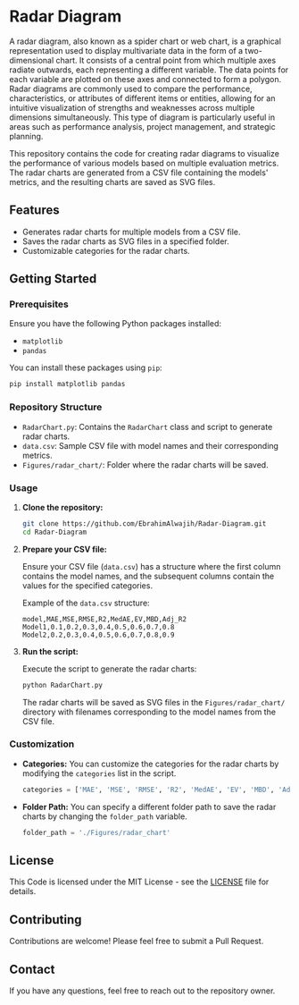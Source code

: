 # Radar Diagram

A radar diagram, also known as a spider chart or web chart, is a graphical representation used to display multivariate data in the form of a two-dimensional chart. It consists of a central point from which multiple axes radiate outwards, each representing a different variable. The data points for each variable are plotted on these axes and connected to form a polygon. Radar diagrams are commonly used to compare the performance, characteristics, or attributes of different items or entities, allowing for an intuitive visualization of strengths and weaknesses across multiple dimensions simultaneously. This type of diagram is particularly useful in areas such as performance analysis, project management, and strategic planning.

This repository contains the code for creating radar diagrams to visualize the performance of various models based on multiple evaluation metrics. The radar charts are generated from a CSV file containing the models' metrics, and the resulting charts are saved as SVG files.

## Features

- Generates radar charts for multiple models from a CSV file.
- Saves the radar charts as SVG files in a specified folder.
- Customizable categories for the radar charts.

## Getting Started

### Prerequisites

Ensure you have the following Python packages installed:

- `matplotlib`
- `pandas`

You can install these packages using `pip`:

```bash
pip install matplotlib pandas
```

### Repository Structure

- `RadarChart.py`: Contains the `RadarChart` class and script to generate radar charts.
- `data.csv`: Sample CSV file with model names and their corresponding metrics.
- `Figures/radar_chart/`: Folder where the radar charts will be saved.

### Usage

1. **Clone the repository:**

   ```bash
   git clone https://github.com/EbrahimAlwajih/Radar-Diagram.git
   cd Radar-Diagram
   ```

2. **Prepare your CSV file:**

   Ensure your CSV file (`data.csv`) has a structure where the first column contains the model names, and the subsequent columns contain the values for the specified categories.

   Example of the `data.csv` structure:

   ```csv
   model,MAE,MSE,RMSE,R2,MedAE,EV,MBD,Adj_R2
   Model1,0.1,0.2,0.3,0.4,0.5,0.6,0.7,0.8
   Model2,0.2,0.3,0.4,0.5,0.6,0.7,0.8,0.9
   ```

3. **Run the script:**

   Execute the script to generate the radar charts:

   ```bash
   python RadarChart.py
   ```

   The radar charts will be saved as SVG files in the `Figures/radar_chart/` directory with filenames corresponding to the model names from the CSV file.

### Customization

- **Categories:**
  You can customize the categories for the radar charts by modifying the `categories` list in the script.

  ```python
  categories = ['MAE', 'MSE', 'RMSE', 'R2', 'MedAE', 'EV', 'MBD', 'Adj_R2']
  ```

- **Folder Path:**
  You can specify a different folder path to save the radar charts by changing the `folder_path` variable.

  ```python
  folder_path = './Figures/radar_chart'
  ```

## License

This Code is licensed under the MIT License - see the [LICENSE](LICENSE) file for details.

## Contributing

Contributions are welcome! Please feel free to submit a Pull Request.

## Contact

If you have any questions, feel free to reach out to the repository owner.
